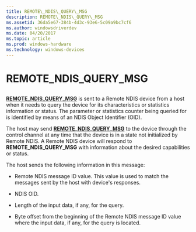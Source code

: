 ```yaml
---
title: REMOTE\_NDIS\_QUERY\_MSG
description: REMOTE\_NDIS\_QUERY\_MSG
ms.assetid: 36da5e67-384b-4d3c-93e6-5c09a9bc7cf6
ms.author: windowsdriverdev
ms.date: 04/20/2017
ms.topic: article
ms.prod: windows-hardware
ms.technology: windows-devices
---
```


# REMOTE\_NDIS\_QUERY\_MSG


## <a href="" id="ddk-remote-ndis-query-msg-ng"></a>


[**REMOTE\_NDIS\_QUERY\_MSG**](https://msdn.microsoft.com/library/windows/hardware/ff570641) is sent to a Remote NDIS device from a host when it needs to query the device for its characteristics or statistics information or status. The parameter or statistics counter being queried for is identified by means of an NDIS Object Identifier (OID).

The host may send [**REMOTE\_NDIS\_QUERY\_MSG**](https://msdn.microsoft.com/library/windows/hardware/ff570641) to the device through the control channel at any time that the device is in a state not initialized by Remote NDIS. A Remote NDIS device will respond to **REMOTE\_NDIS\_QUERY\_MSG** with information about the desired capabilities or status.

The host sends the following information in this message:

-   Remote NDIS message ID value. This value is used to match the messages sent by the host with device's responses.

-   NDIS OID.

-   Length of the input data, if any, for the query.

-   Byte offset from the beginning of the Remote NDIS message ID value where the input data, if any, for the query is located.

 

 





